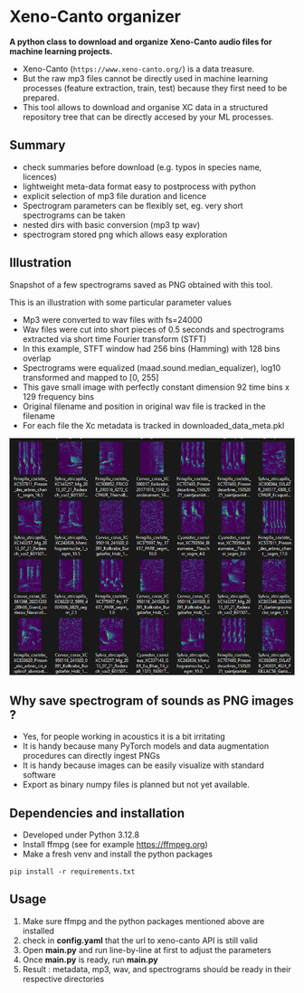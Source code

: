 # Xeno-Canto organizer
**A python class to download and organize Xeno-Canto audio files for machine learning projects.**

* Xeno-Canto (`https://www.xeno-canto.org/`) is a data treasure. 
* But the raw mp3 files cannot be directly used in machine learning processes (feature extraction, train, test) because they first need to be prepared. 
* This tool allows to download and organise XC data in a structured repository tree that can be directly accesed by your ML processes. 

## Summary
* check summaries before download (e.g. typos in species name, licences)
* lightweight meta-data format easy to postprocess with python
* explicit selection of mp3 file duration and licence
* Spectrogram parameters can be flexibly set, eg. very short spectrograms can be taken
* nested dirs with basic conversion (mp3 tp wav)
* spectrogram stored png which allows easy exploration

## Illustration

Snapshot of a few spectrograms saved as PNG obtained with this tool.

This is an illustration with some particular parameter values

* Mp3 were converted to wav files with fs=24000
* Wav files were cut into short pieces of 0.5 seconds and spectrograms extracted via short time Fourier transform (STFT)
* In this example, STFT window had 256 bins (Hamming) with 128 bins overlap
* Spectrograms were equalized (maad.sound.median_equalizer), log10 transformed and mapped to [0, 255]
* This gave small image with perfectly constant dimension 92 time bins x 129 frequency bins
* Original filename and position in original wav file is tracked in the filename
* For each file the Xc metadata is tracked in downloaded_data_meta.pkl

![](./images/spectros_01.png)  

## Why save spectrogram of sounds as PNG images ?
* Yes, for people working in acoustics it is a bit irritating
* It is handy because many PyTorch models and data augmentation procedures can directly ingest PNGs
* It is handy because images  can  be easily visualize with standard software
* Export as binary numpy files is planned but not yet available.


## Dependencies and installation
* Developed under Python 3.12.8
* Install ffmpg (see for example https://ffmpeg.org)
* Make a fresh venv and install the python packages 
```
pip install -r requirements.txt
```

## Usage
1. Make sure ffmpg and the python packages mentioned above are installed 
2. check in **config.yaml** that the url to xeno-canto API is still valid
3. Open **main.py** and run line-by-line at first to adjust the parameters
4. Once **main.py** is ready, run **main.py**
5. Result : metadata, mp3, wav, and spectrograms should be ready in their respective directories


















